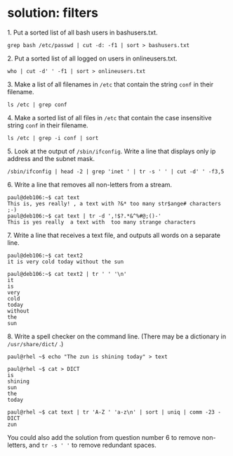 # solution: filters

1\. Put a sorted list of all bash users in bashusers.txt.

    grep bash /etc/passwd | cut -d: -f1 | sort > bashusers.txt

2\. Put a sorted list of all logged on users in onlineusers.txt.

    who | cut -d' ' -f1 | sort > onlineusers.txt

3\. Make a list of all filenames in `/etc` that contain the string
`conf` in their filename.

    ls /etc | grep conf

4\. Make a sorted list of all files in `/etc` that contain the case
insensitive string `conf` in their filename.

    ls /etc | grep -i conf | sort

5\. Look at the output of `/sbin/ifconfig`. Write a line that displays
only ip address and the subnet mask.

    /sbin/ifconfig | head -2 | grep 'inet ' | tr -s ' ' | cut -d' ' -f3,5

6\. Write a line that removes all non-letters from a stream.

    paul@deb106:~$ cat text
    This is, yes really! , a text with ?&* too many str$ange# characters ;-)
    paul@deb106:~$ cat text | tr -d ',!$?.*&^%#@;()-'
    This is yes really  a text with  too many strange characters
        

7\. Write a line that receives a text file, and outputs all words on a
separate line.

    paul@deb106:~$ cat text2 
    it is very cold today without the sun

    paul@deb106:~$ cat text2 | tr ' ' '\n'
    it
    is
    very
    cold
    today
    without
    the
    sun
        

8\. Write a spell checker on the command line. (There may be a
dictionary in `/usr/share/dict/` .)

    paul@rhel ~$ echo "The zun is shining today" > text

    paul@rhel ~$ cat > DICT
    is
    shining
    sun
    the
    today

    paul@rhel ~$ cat text | tr 'A-Z ' 'a-z\n' | sort | uniq | comm -23 - DICT
    zun
        

You could also add the solution from question number 6 to remove
non-letters, and `tr -s ' '` to remove redundant spaces.
